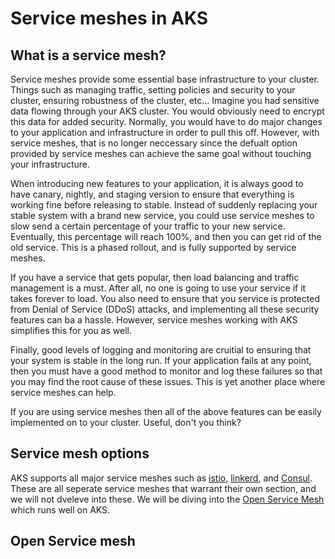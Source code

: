 # Service meshes in AKS

## What is a service mesh?

Service meshes provide some essential base infrastructure to your cluster. Things such as managing traffic, setting policies and security to your cluster, ensuring robustness of the cluster, etc... Imagine you had sensitive data flowing through your AKS cluster. You would obviously need to encrypt this data for added security. Normally, you would have to do major changes to your application and infrastructure in order to pull this off. However, with service meshes, that is no longer neccessary since the defualt option provided by service meshes can achieve the same goal without touching your infrastructure. 

When introducing new features to your application, it is always good to have canary, nightly, and staging version to ensure that everything is working fine before releasing to stable. Instead of suddenly replacing your stable system with a brand new service, you could use service meshes to slow send a certain percentage of your traffic to your new service. Eventually, this percentage will reach 100%, and then you can get rid of the old service. This is a phased rollout, and is fully supported by service meshes.

If you have a service that gets popular, then load balancing and traffic management is a must. After all, no one is going to use your service if it takes forever to load. You also need to ensure that you service is protected from Denial of Service (DDoS) attacks, and implementing all these security features can ba a hassle. However, service meshes working with AKS simplifies this for you as well.

Finally, good levels of logging and monitoring are cruitial to ensuring that your system is stable in the long run. If your application fails at any point, then you must have a good method to monitor and log these failures so that you may find the root cause of these issues. This is yet another place where service meshes can help.

If you are using service meshes then all of the above features can be easily implemented on to your cluster. Useful, don't you think?

## Service mesh options

AKS supports all major service meshes such as [istio](https://istio.io/latest/about/service-mesh/), [linkerd](https://linkerd.io/2.11/getting-started/), and [Consul](https://learn.hashicorp.com/tutorials/consul/service-mesh-deploy). These are all seperate service meshes that warrant their own section, and we will not dveleve into these. We will be diving into the [Open Service Mesh](https://docs.openservicemesh.io) which runs well on AKS.

## Open Service mesh

